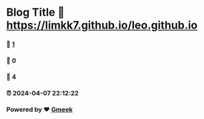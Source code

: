 # Blog Title :link: https://limkk7.github.io/leo.github.io 
### :page_facing_up: [1](https://limkk7.github.io/leo.github.io/tag.html) 
### :speech_balloon: 0 
### :hibiscus: 4 
### :alarm_clock: 2024-04-07 22:12:22 
### Powered by :heart: [Gmeek](https://github.com/Meekdai/Gmeek)
